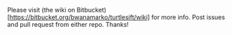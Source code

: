 Please visit (the wiki on Bitbucket)[https://bitbucket.org/bwanamarko/turtlesift/wiki] for more info.
Post issues and pull request from either repo.
Thanks!
